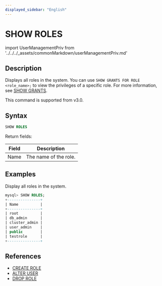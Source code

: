 ```yaml
---
displayed_sidebar: "English"
---
```


# SHOW ROLES

import UserManagementPriv from '../../../_assets/commonMarkdown/userManagementPriv.md'

## Description

Displays all roles in the system. You can use `SHOW GRANTS FOR ROLE <role_name>;` to view the privileges of a specific role. For more information, see [SHOW GRANTS](SHOW_GRANTS.md).

This command is supported from v3.0.

<UserManagementPriv />

## Syntax

```SQL
SHOW ROLES
```

Return fields:

| **Field** | **Description**       |
| --------- | --------------------- |
| Name      | The name of the role. |

## Examples

Display all roles in the system.

```SQL
mysql> SHOW ROLES;
+---------------+
| Name          |
+---------------+
| root          |
| db_admin      |
| cluster_admin |
| user_admin    |
| public        |
| testrole      |
+---------------+
```

## References

- [CREATE ROLE](CREATE_ROLE.md)
- [ALTER USER](ALTER_USER.md)
- [DROP ROLE](DROP_ROLE.md)
